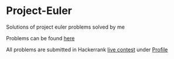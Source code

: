 # Project-Euler

Solutions of project euler problems solved by me

Problems can be found [here](https://www.projecteuler.net/archives) 

All problems are submitted in Hackerrank [live contest](https://www.hackerrank.com/contests/projecteuler/challenges) under [Profile](https://www.hackerrank.com/fidel_castro?hr_r=1)
